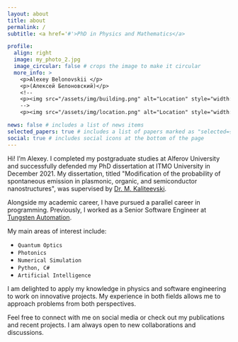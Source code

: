 ```yaml
---
layout: about
title: about
permalink: /
subtitle: <a href='#'>PhD in Physics and Mathematics</a>

profile:
  align: right
  image: my_photo_2.jpg
  image_circular: false # crops the image to make it circular
  more_info: >
    <p>Alexey Belonovskii </p> 
    <p>(Алексей Белоновский)</p>
    <!--
    <p><img src="/assets/img/building.png" alt="Location" style="width: 12px; height: 15px;"> LayTec AG </p>
    -->
    <p><img src="/assets/img/location.png" alt="Location" style="width: 12px; height: 15px;"> Germany </p>

news: false # includes a list of news items
selected_papers: true # includes a list of papers marked as "selected={true}"
social: true # includes social icons at the bottom of the page
---
```


Hi! I’m Alexey. I completed my postgraduate studies at Alferov University and successfully defended my PhD dissertation at ITMO University in December 2021. My dissertation, titled "Modification of the probability of spontaneous emission in plasmonic, organic, and semiconductor nanostructures", was supervised by [Dr. M. Kaliteevski](https://www.webofscience.com/wos/author/record/M-1308-2016).

Alongside my academic career, I have pursued a parallel career in programming. Previously, I worked as a Senior Software Engineer at [Tungsten Automation](https://www.tungstenautomation.com/). 

My main areas of interest include:

- `Quantum Optics`
- `Photonics`
- `Numerical Simulation`
- `Python, C#`
- `Artificial Intelligence`

I am delighted to apply my knowledge in physics and software engineering to work on innovative projects. My experience in both fields allows me to approach problems from both perspectives.

Feel free to connect with me on social media or check out my publications and recent projects. I am always open to new collaborations and discussions.

